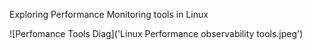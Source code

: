 Exploring Performance Monitoring tools in Linux


![Perfomance Tools Diag]('Linux Performance observability tools.jpeg')


